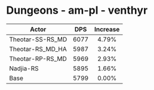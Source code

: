 # Dungeons - am-pl - venthyr
| Actor | DPS | Increase |
|---|:---:|:---:|
|Theotar-SS-RS_MD|6077|4.79%|
|Theotar-RS_MD_HA|5987|3.24%|
|Theotar-RP-RS_MD|5969|2.93%|
|Nadjia-RS|5895|1.66%|
|Base|5799|0.00%|
